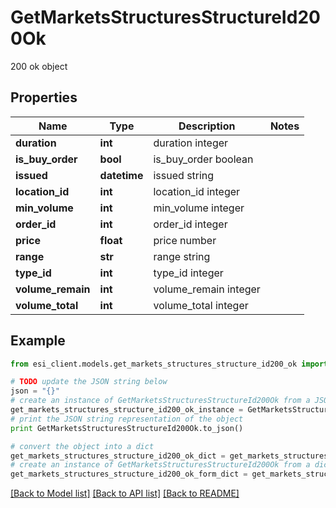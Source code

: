 # GetMarketsStructuresStructureId200Ok

200 ok object

## Properties

Name | Type | Description | Notes
------------ | ------------- | ------------- | -------------
**duration** | **int** | duration integer | 
**is_buy_order** | **bool** | is_buy_order boolean | 
**issued** | **datetime** | issued string | 
**location_id** | **int** | location_id integer | 
**min_volume** | **int** | min_volume integer | 
**order_id** | **int** | order_id integer | 
**price** | **float** | price number | 
**range** | **str** | range string | 
**type_id** | **int** | type_id integer | 
**volume_remain** | **int** | volume_remain integer | 
**volume_total** | **int** | volume_total integer | 

## Example

```python
from esi_client.models.get_markets_structures_structure_id200_ok import GetMarketsStructuresStructureId200Ok

# TODO update the JSON string below
json = "{}"
# create an instance of GetMarketsStructuresStructureId200Ok from a JSON string
get_markets_structures_structure_id200_ok_instance = GetMarketsStructuresStructureId200Ok.from_json(json)
# print the JSON string representation of the object
print GetMarketsStructuresStructureId200Ok.to_json()

# convert the object into a dict
get_markets_structures_structure_id200_ok_dict = get_markets_structures_structure_id200_ok_instance.to_dict()
# create an instance of GetMarketsStructuresStructureId200Ok from a dict
get_markets_structures_structure_id200_ok_form_dict = get_markets_structures_structure_id200_ok.from_dict(get_markets_structures_structure_id200_ok_dict)
```
[[Back to Model list]](../README.md#documentation-for-models) [[Back to API list]](../README.md#documentation-for-api-endpoints) [[Back to README]](../README.md)


